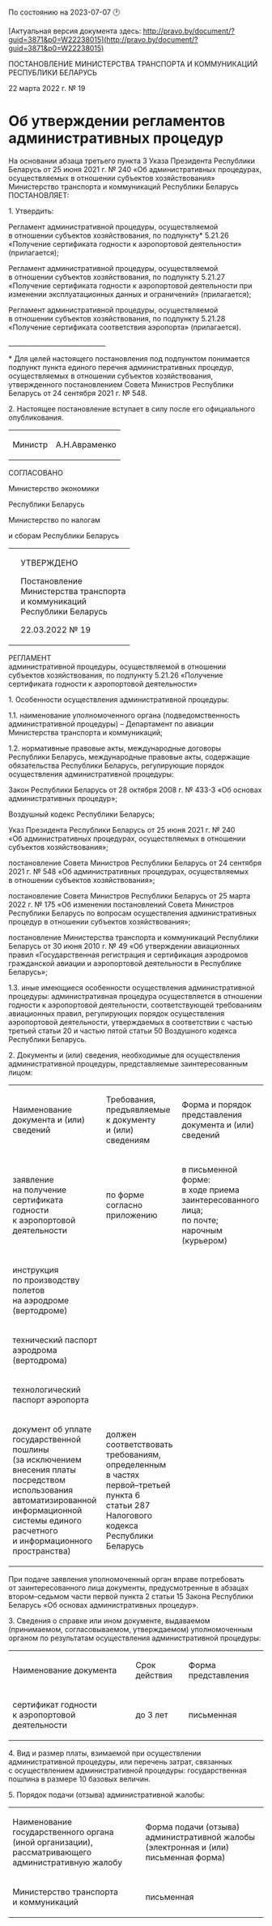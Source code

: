 По состоянию на 2023-07-07 &#x1F550;

[Актуальная версия документа здесь: http://pravo.by/document/?guid=3871&p0=W22238015](http://pravo.by/document/?guid=3871&p0=W22238015)

<p>ПОСТАНОВЛЕНИЕ МИНИСТЕРСТВА ТРАНСПОРТА И КОММУНИКАЦИЙ РЕСПУБЛИКИ БЕЛАРУСЬ</p>
<p>22 марта 2022 г. № 19</p>
<h1>Об утверждении регламентов административных процедур</h1>
<p>На основании абзаца третьего пункта 3 Указа Президента Республики Беларусь от 25 июня 2021 г. № 240 «Об административных процедурах, осуществляемых в отношении субъектов хозяйствования» Министерство транспорта и коммуникаций Республики Беларусь ПОСТАНОВЛЯЕТ:</p>
<p>1. Утвердить:</p>
<p>Регламент административной процедуры, осуществляемой в отношении субъектов хозяйствования, по подпункту* 5.21.26 «Получение сертификата годности к аэропортовой деятельности» (прилагается);</p>
<p>Регламент административной процедуры, осуществляемой в отношении субъектов хозяйствования, по подпункту 5.21.27 «Получение сертификата годности к аэропортовой деятельности при изменении эксплуатационных данных и ограничений» (прилагается);</p>
<p>Регламент административной процедуры, осуществляемой в отношении субъектов хозяйствования, по подпункту 5.21.28 «Получение сертификата соответствия аэропорта» (прилагается).</p>
<p>______________________________</p>
<p>* Для целей настоящего постановления под подпунктом понимается подпункт пункта единого перечня административных процедур, осуществляемых в отношении субъектов хозяйствования, утвержденного постановлением Совета Министров Республики Беларусь от 24 сентября 2021 г. № 548.</p>
<p>2. Настоящее постановление вступает в силу после его официального опубликования.</p>
<p></p>
<table><tr>
<td><p>Министр</p></td>
<td><p>А.Н.Авраменко</p></td>
</tr></table>
<p></p>
<p>СОГЛАСОВАНО</p>
<p>Министерство экономики</p>
<p>Республики Беларусь</p>
<p></p>
<p>Министерство по налогам</p>
<p>и сборам Республики Беларусь</p>
<p></p>
<table><tr>
<td><p></p></td>
<td>
<p>УТВЕРЖДЕНО</p>
<p>Постановление<br>Министерства транспорта<br>и коммуникаций<br>Республики Беларусь</p>
<p>22.03.2022 № 19</p>
</td>
</tr></table>
<p>РЕГЛАМЕНТ<br>административной процедуры, осуществляемой в отношении субъектов хозяйствования, по подпункту 5.21.26 «Получение сертификата годности к аэропортовой деятельности»</p>
<p>1. Особенности осуществления административной процедуры:</p>
<p>1.1. наименование уполномоченного органа (подведомственность административной процедуры) – Департамент по авиации Министерства транспорта и коммуникаций;</p>
<p>1.2. нормативные правовые акты, международные договоры Республики Беларусь, международные правовые акты, содержащие обязательства Республики Беларусь, регулирующие порядок осуществления административной процедуры:</p>
<p>Закон Республики Беларусь от 28 октября 2008 г. № 433-З «Об основах административных процедур»;</p>
<p>Воздушный кодекс Республики Беларусь;</p>
<p>Указ Президента Республики Беларусь от 25 июня 2021 г. № 240 «Об административных процедурах, осуществляемых в отношении субъектов хозяйствования»;</p>
<p>постановление Совета Министров Республики Беларусь от 24 сентября 2021 г. № 548 «Об административных процедурах, осуществляемых в отношении субъектов хозяйствования»;</p>
<p>постановление Совета Министров Республики Беларусь от 25 марта 2022 г. № 175 «Об изменении постановлений Совета Министров Республики Беларусь по вопросам осуществления административных процедур в отношении субъектов хозяйствования»;</p>
<p>постановление Министерства транспорта и коммуникаций Республики Беларусь от 30 июня 2010 г. № 49 «Об утверждении авиационных правил «Государственная регистрация и сертификация аэродромов гражданской авиации и аэропортовой деятельности в Республике Беларусь»;</p>
<p>1.3. иные имеющиеся особенности осуществления административной процедуры: административная процедура осуществляется в отношении годности к аэропортовой деятельности, соответствующей требованиям авиационных правил, регулирующих порядок осуществления аэропортовой деятельности, утверждаемых в соответствии с частью третьей статьи 20 и частью пятой статьи 50 Воздушного кодекса Республики Беларусь.</p>
<p>2. Документы и (или) сведения, необходимые для осуществления административной процедуры, представляемые заинтересованным лицом:</p>
<p></p>
<table>
<tr>
<td><p>Наименование документа и (или) сведений</p></td>
<td><p>Требования, предъявляемые к документу и (или) сведениям</p></td>
<td><p>Форма и порядок представления документа и (или) сведений</p></td>
</tr>
<tr>
<td><p>заявление на получение сертификата годности к аэропортовой деятельности</p></td>
<td><p>по форме согласно приложению</p></td>
<td><p>в письменной форме:<br>в ходе приема заинтересованного лица;<br>по почте;<br>нарочным (курьером)</p></td>
</tr>
<tr>
<td><p>инструкция по производству полетов на аэродроме (вертодроме)</p></td>
<td><p></p></td>
</tr>
<tr>
<td><p>технический паспорт аэродрома (вертодрома)</p></td>
<td><p></p></td>
</tr>
<tr>
<td><p>технологический паспорт аэропорта</p></td>
<td><p></p></td>
</tr>
<tr>
<td><p>документ об уплате государственной пошлины (за исключением внесения платы посредством использования автоматизированной информационной системы единого расчетного и информационного пространства)</p></td>
<td><p>должен соответствовать требованиям, определенным в частях первой–третьей пункта 6 статьи 287 Налогового кодекса Республики Беларусь</p></td>
</tr>
</table>
<p></p>
<p>При подаче заявления уполномоченный орган вправе потребовать от заинтересованного лица документы, предусмотренные в абзацах втором–седьмом части первой пункта 2 статьи 15 Закона Республики Беларусь «Об основах административных процедур».</p>
<p>3. Сведения о справке или ином документе, выдаваемом (принимаемом, согласовываемом, утверждаемом) уполномоченным органом по результатам осуществления административной процедуры:</p>
<p></p>
<table>
<tr>
<td><p>Наименование документа</p></td>
<td><p>Срок действия</p></td>
<td><p>Форма представления</p></td>
</tr>
<tr>
<td><p>сертификат годности к аэропортовой деятельности</p></td>
<td><p>до 3 лет</p></td>
<td><p>письменная </p></td>
</tr>
</table>
<p></p>
<p>4. Вид и размер платы, взимаемой при осуществлении административной процедуры, или перечень затрат, связанных с осуществлением административной процедуры: государственная пошлина в размере 10 базовых величин.</p>
<p>5. Порядок подачи (отзыва) административной жалобы:</p>
<p></p>
<table>
<tr>
<td><p>Наименование государственного органа (иной организации), рассматривающего административную жалобу</p></td>
<td><p>Форма подачи (отзыва) административной жалобы (электронная и (или) письменная форма)</p></td>
</tr>
<tr>
<td><p>Министерство транспорта и коммуникаций</p></td>
<td><p>письменная</p></td>
</tr>
</table>
<p></p>